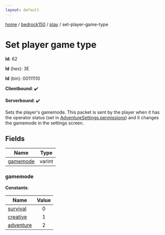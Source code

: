 ```yaml
---
layout: default
---
```


[home](/)  /  [bedrock150](/protocol/bedrock150)  /  [play](/protocol/bedrock150/play)  /  set-player-game-type

# Set player game type

**Id**: 62

**Id** (hex): 3E

**Id** (bin): 00111110

**Clientbound**: ✔️

**Serverbound**: ✔️

Sets the player's gamemode. This packet is sent by the player when it has the operator status (set in [AdventureSettings.permissions](#play_adventure-settings_permissions)) and it changes the gamemode in the settings screen.

## Fields

Name | Type
---|---
[gamemode](#gamemode) | varint

### gamemode

**Constants**:

Name | Value
---|:---:
[survival](gamemode_survival) | 0
[creative](gamemode_creative) | 1
[adventure](gamemode_adventure) | 2

